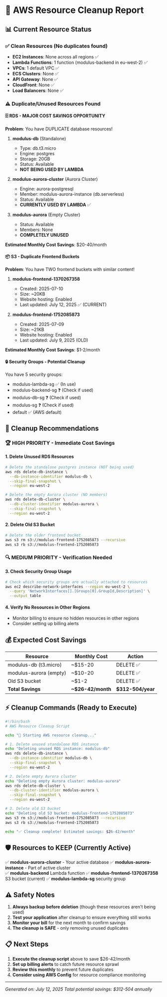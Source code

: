 # 🧹 AWS Resource Cleanup Report

## 📊 Current Resource Status

### ✅ Clean Resources (No duplicates found)
- **EC2 Instances**: None across all regions ✅
- **Lambda Functions**: 1 function (modulus-backend in eu-west-2) ✅
- **VPCs**: 1 default VPC ✅
- **ECS Clusters**: None ✅
- **API Gateway**: None ✅
- **CloudFront**: None ✅
- **Load Balancers**: None ✅

### ⚠️ Duplicate/Unused Resources Found

#### 🗄️ **RDS - MAJOR COST SAVINGS OPPORTUNITY**
**Problem**: You have DUPLICATE database resources!

1. **modulus-db** (Standalone)
   - Type: db.t3.micro
   - Engine: postgres
   - Storage: 20GB
   - Status: Available
   - **NOT BEING USED BY LAMBDA**

2. **modulus-aurora-cluster** (Aurora Cluster)
   - Engine: aurora-postgresql
   - Member: modulus-aurora-instance (db.serverless)
   - Status: Available
   - **CURRENTLY USED BY LAMBDA** ✅

3. **modulus-aurora** (Empty Cluster)
   - Status: Available
   - Members: None
   - **COMPLETELY UNUSED**

**Estimated Monthly Cost Savings**: $20-40/month

#### 📦 **S3 - Duplicate Frontend Buckets**
**Problem**: You have TWO frontend buckets with similar content!

1. **modulus-frontend-1370267358** 
   - Created: 2025-07-10
   - Size: ~20KB
   - Website hosting: Enabled
   - Last updated: July 12, 2025 ✅ (CURRENT)

2. **modulus-frontend-1752085873**
   - Created: 2025-07-09  
   - Size: ~21KB
   - Website hosting: Enabled
   - Last updated: July 9, 2025 (OLD)

**Estimated Monthly Cost Savings**: $1-2/month

#### 🔒 **Security Groups - Potential Cleanup**
You have 5 security groups:
- modulus-lambda-sg ✅ (In use)
- modulus-backend-sg ❓ (Check if used)
- modulus-db-sg ❓ (Check if used)  
- modulus-sg ❓ (Check if used)
- default ✅ (AWS default)

## 🚀 Cleanup Recommendations

### 🏆 **HIGH PRIORITY - Immediate Cost Savings**

#### 1. Delete Unused RDS Resources
```bash
# Delete the standalone postgres instance (NOT being used)
aws rds delete-db-instance \
  --db-instance-identifier modulus-db \
  --skip-final-snapshot \
  --region eu-west-2

# Delete the empty Aurora cluster (NO members)
aws rds delete-db-cluster \
  --db-cluster-identifier modulus-aurora \
  --skip-final-snapshot \
  --region eu-west-2
```

#### 2. Delete Old S3 Bucket
```bash
# Delete the older frontend bucket
aws s3 rm s3://modulus-frontend-1752085873 --recursive
aws s3 rb s3://modulus-frontend-1752085873
```

### 🔍 **MEDIUM PRIORITY - Verification Needed**

#### 3. Check Security Group Usage
```bash
# Check which security groups are actually attached to resources
aws ec2 describe-network-interfaces --region eu-west-2 \
  --query 'NetworkInterfaces[].[Groups[0].GroupId,Description]' \
  --output table
```

#### 4. Verify No Resources in Other Regions
- Monitor billing to ensure no hidden resources in other regions
- Consider setting up billing alerts

## 💰 **Expected Cost Savings**

| Resource | Monthly Cost | Action |
|----------|-------------|---------|
| modulus-db (t3.micro) | ~$15-20 | DELETE ✅ |
| modulus-aurora (empty) | ~$10-20 | DELETE ✅ |
| Old S3 bucket | ~$1-2 | DELETE ✅ |
| **Total Savings** | **~$26-42/month** | **$312-504/year** |

## ⚡ **Cleanup Commands (Ready to Execute)**

```bash
#!/bin/bash
# AWS Resource Cleanup Script

echo "🧹 Starting AWS resource cleanup..."

# 1. Delete unused standalone RDS instance
echo "Deleting unused RDS instance: modulus-db"
aws rds delete-db-instance \
  --db-instance-identifier modulus-db \
  --skip-final-snapshot \
  --region eu-west-2

# 2. Delete empty Aurora cluster  
echo "Deleting empty Aurora cluster: modulus-aurora"
aws rds delete-db-cluster \
  --db-cluster-identifier modulus-aurora \
  --skip-final-snapshot \
  --region eu-west-2

# 3. Delete old S3 bucket
echo "Deleting old S3 bucket: modulus-frontend-1752085873"
aws s3 rm s3://modulus-frontend-1752085873 --recursive
aws s3 rb s3://modulus-frontend-1752085873

echo "✅ Cleanup complete! Estimated savings: $26-42/month"
```

## 🛡️ **Resources to KEEP (Currently Active)**

✅ **modulus-aurora-cluster** - Your active database
✅ **modulus-aurora-instance** - Part of active cluster  
✅ **modulus-backend** Lambda function
✅ **modulus-frontend-1370267358** S3 bucket (current)
✅ **modulus-lambda-sg** security group

## ⚠️ **Safety Notes**

1. **Always backup before deletion** (though these resources aren't being used)
2. **Test your application** after cleanup to ensure everything still works
3. **Monitor your bill** for the next month to confirm savings
4. **The cleanup is SAFE** - only removing unused duplicates

## 📋 **Next Steps**

1. **Execute the cleanup script** above to save $26-42/month
2. **Set up billing alerts** to catch future resource sprawl
3. **Review this monthly** to prevent future duplicates
4. **Consider using AWS Config** for resource compliance monitoring

---
*Generated on: July 12, 2025*
*Total potential savings: $312-504 annually*
